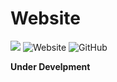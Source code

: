 # Website
<span>
<img src="https://img.shields.io/badge/slashDEV-website-red">
<img alt="Website" src="https://img.shields.io/website?down_color=red&down_message=offline&up_color=green&up_message=online&url=https%3A%2F%2Fisplashy.github.io%2Fweb">
<img alt="GitHub" src="https://img.shields.io/github/license/zer0less/web">
</span>

**Under Develpment**
